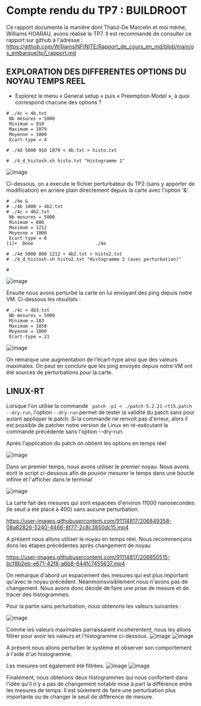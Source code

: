 # Compte rendu du TP7 :  BUILDROOT

Ce rapport documente la manière dont Thalul-De Marcelin et moi même, Williams HOARAU, avons réalisé le TP7.
Il est recommandé de consulter ce rapport sur github à l'adresse : https://github.com/WilliamsiNFINITE/Rapport_de_cours_en_md/blob/main/os_embarque/tp7_rapport.md

## EXPLORATION DES DIFFERENTES OPTIONS DU NOYAU TEMPS REEL

- Explorez le menu « General setup » puis « Preemption Model », à quoi correspond chacune des options ?


```console
# ./4c < 4b.txt
 Nb mesures = 5000
 Minimum = 910
 Maximum = 1079
 Moyenne = 1000
 Ecart-type = 4
 
# ./4d 5000 910 1079 < 4b.txt > histo.txt

# ./4_d_histosh.sh histo.txt "Histogramme 1"

```

![image](https://user-images.githubusercontent.com/91114817/204555311-6f1afd27-c262-4c87-af0e-2b7bba6158fe.png)

Ci-dessous, on a execute le fichier perturbateur du TP2 (sans y apporter de modification) en arrière plain directement depuis la carte avec l'option '&'.

```console
# ./4e & 
# ./4b 1000 > 4b2.txt 
# ./4c < 4b2.txt
 Nb mesures = 5000
 Minimum = 800
 Maximum = 1212
 Moyenne = 1000
 Ecart-type = 6
[1]+  Done                       ./4e

# ./4d 5000 800 1212 < 4b2.txt > histo2.txt
# ./4_d_histosh.sh histo2.txt "Histogramme 2 (avec perturbation)"

# 
```

![image](https://user-images.githubusercontent.com/91114817/204561367-e7a85dcf-8821-4b8f-b83e-c6449c97b94e.png)


Ensuite nous avons perturbé la carte en lui envoyant des ping depuis notre VM. Ci-dessous les résultats :

```console
# ./4c < 4b3.txt
 Nb mesures = 5000
 Minimum = 183
 Maximum = 1858
 Moyenne = 1000
 Ecart-type = 21

```

![image](https://user-images.githubusercontent.com/91114817/204567635-6fa23011-cc9d-41e3-950c-f5ce9804cd1b.png)

On remarque une augmentation de l'écart-type ainsi que des valeurs maximales. On peut en conclure que les ping envoyés depuis notre VM ont été sources de perturbations pour la carte.

## LINUX-RT

Lorsque l'on utilise la commande ` patch -p1 < ./patch-5.2.21-rt15.patch --dry-run`, l'option `--dry-run` permet de tester la validité du patch sans pour autant appliquer le patch. Si la commande ne renvoit pas d'erreur, alors il est possible de patcher notre version de Linux en ré-exécutant la commande précédente sans l'option --dry-run. 

Après l'application du patch on obtient les options en temps réel 

![image](https://user-images.githubusercontent.com/91114817/206841867-72d8814d-7aae-4a84-9ccc-3bfabcfbc192.png)


Dans un premier temps, nous avons utiliser le premier noyau. Nous avons écrit le script ci-dessous afin de pouvoir mesurer le temps dans une boucle infinie et l'afficher dans le terminal 

![image](https://user-images.githubusercontent.com/91114817/206849472-33ff3c40-59f9-47bf-aecf-d3b37550c79b.png)

La carte fait des mesures qui sont espacées d'environ 11000 nanosecondes (le seuil a été placé à 400) sans aucune perturbation.

https://user-images.githubusercontent.com/91114817/206849358-08a82826-5240-4466-8f77-2c8c3850dc15.mp4


A présent nous allons utiliser le noyau en temps réel. Nous recommençons dons les étapes précédentes après changement de noyau

https://user-images.githubusercontent.com/91114817/206850515-bcf8b2eb-e671-42f8-a6b8-644fc7455637.mp4

On remarque d'abord un espacement des mesures qui est plus important qu'avec le noyau précédent. Néanmoinsvisiblement nous n'avons pas de changement. Nous avons donc décidé de faire une prise de mesure et de tracer des histogrammes.

Pour la partie sans perturbation, nous obtenons les valeurs suivantes :

![image](https://user-images.githubusercontent.com/91114817/206851112-16f0ce38-84ca-438a-9839-32be028d6ab0.png)

Comme les valeurs maximales parraissaient incohérentent, nous les allons filtrer pour avoir les valeurs et l'histogramme ci-dessous.
![image](https://user-images.githubusercontent.com/91114817/206851400-d194594c-3995-4d1b-8ff3-6b0a062c9570.png)
![image](https://user-images.githubusercontent.com/91114817/206851417-57292d50-58dc-45be-9ed5-301be392f8a6.png)

A présent nous allons perturber le système et observer son comportement à l'aide d'un histogramme.

Les mesures ont également été filtrées.
![image](https://user-images.githubusercontent.com/91114817/206851529-07485179-2d56-411b-902c-091c470320a6.png)
![image](https://user-images.githubusercontent.com/91114817/206851578-ef50eb92-e290-41dc-b5bb-e0413eee1204.png)

Finalement, nous obtenons deux histogrammes qui nous confortent dans l'idée qu'il n'y a pas de changement notable mise à part la différence entre les mesures de temps.
Il est sûrement de faire une perturbation plus importante ou de changer le seuil de différence de mesure.






